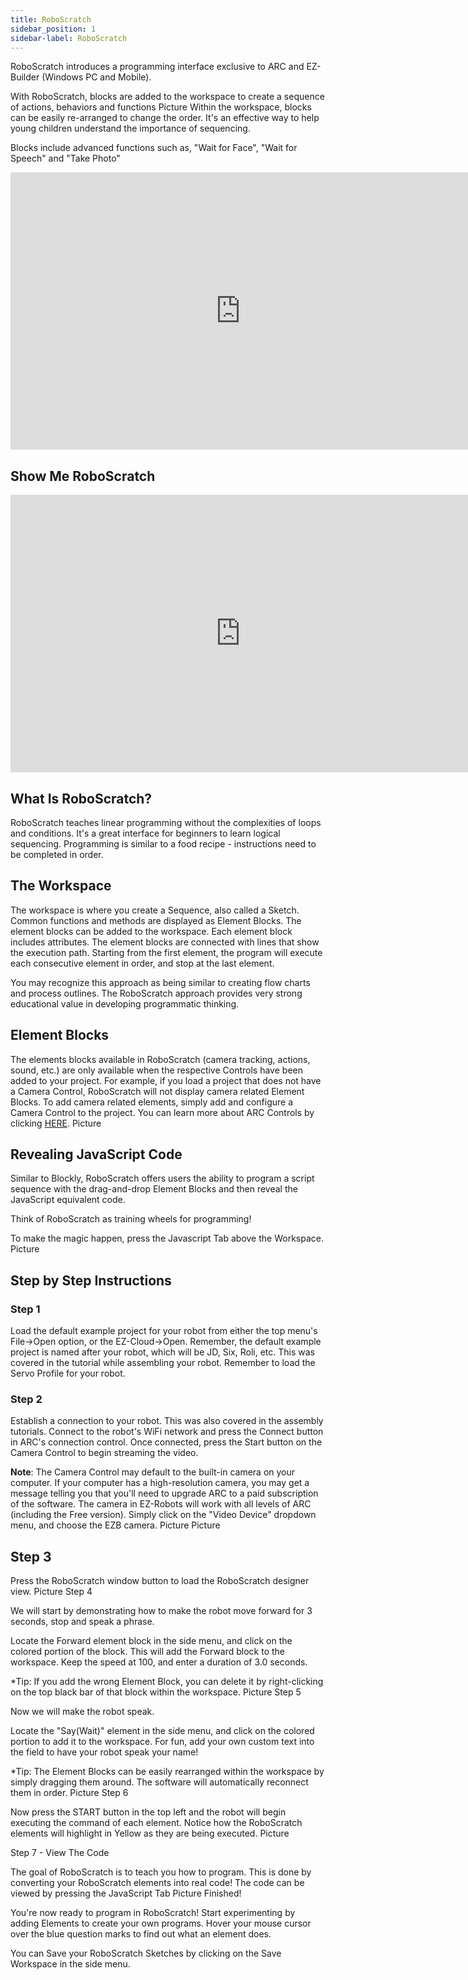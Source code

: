 ```yaml
---
title: RoboScratch
sidebar_position: 1
sidebar-label: RoboScratch
---
```


RoboScratch introduces a programming interface exclusive to ARC and EZ-Builder (Windows PC and Mobile).

With RoboScratch, blocks are added to the workspace to create a sequence of actions, behaviors and functions
Picture
Within the workspace, blocks can be easily re-arranged to change the order. It's an effective way to help young children understand the importance of sequencing.

Blocks include advanced functions such as, "Wait for Face", "Wait for Speech" and "Take Photo" ​

<iframe width="736" height="444" src="https://www.youtube.com/embed/0tHD1gv9LFo" title="YouTube video player" frameborder="0" allow="accelerometer; autoplay; clipboard-write; encrypted-media; gyroscope; picture-in-picture" allowfullscreen></iframe>

## Show Me RoboScratch

<iframe width="736" height="444" src="https://www.youtube.com/embed/p1c0XSV215o" title="YouTube video player" frameborder="0" allow="accelerometer; autoplay; clipboard-write; encrypted-media; gyroscope; picture-in-picture" allowfullscreen></iframe>

## What Is RoboScratch?

RoboScratch teaches linear programming without the complexities of loops and conditions. It's a great interface for beginners to learn logical sequencing. Programming is similar to a food recipe - instructions need to be completed in order.

## The Workspace

The workspace is where you create a Sequence, also called a Sketch. Common functions and methods are displayed as Element Blocks. The element blocks can be added to the workspace. Each element block includes attributes. The element blocks are connected with lines that show the execution path. Starting from the first element, the program will execute each consecutive element in order, and stop at the last element.

You may recognize this approach as being similar to creating flow charts and process outlines. The RoboScratch approach provides very strong educational value in developing programmatic thinking.

## Element Blocks

The elements blocks available in RoboScratch (camera tracking, actions, sound, etc.) are only available when the respective Controls have been added to your project. For example, if you load a project that does not have a Camera Control, RoboScratch will not display camera related Element Blocks. To add camera related elements, simply add and configure a Camera Control to the project. You can learn more about ARC Controls by clicking [HERE](https://www.ez-robot.com/learn-robotics-robot-controls.html).
Picture

## Revealing JavaScript Code

​Similar to Blockly, RoboScratch offers users the ability to program a script sequence with the drag-and-drop Element Blocks and then reveal the JavaScript equivalent code.

Think of RoboScratch as training wheels for programming!

To make the magic happen, press the Javascript Tab above the Workspace.  
Picture

## Step by Step Instructions

### Step 1

Load the default example project for your robot from either the top menu's File->Open option, or the EZ-Cloud->Open. Remember, the default example project is named after your robot, which will be JD, Six, Roli, etc. This was covered in the tutorial while assembling your robot. Remember to load the Servo Profile for your robot.

### Step 2

Establish a connection to your robot. This was also covered in the assembly tutorials. Connect to the robot's WiFi network and press the Connect button in ARC's connection control. Once connected, press the Start button on the Camera Control to begin streaming the video.

**Note**: The Camera Control may default to the built-in camera on your computer. If your computer has a high-resolution camera, you may get a message telling you that you'll need to upgrade ARC to a paid subscription of the software. The camera in EZ-Robots will work with all levels of ARC (including the Free version). Simply click on the "Video Device" dropdown menu, and choose the EZB camera.
Picture
Picture

## Step 3

Press the RoboScratch window button to load the RoboScratch designer view.
Picture
Step 4

We will start by demonstrating how to make the robot move forward for 3 seconds, stop and speak a phrase.

Locate the Forward element block in the side menu, and click on the colored portion of the block. This will add the Forward block to the workspace. Keep the speed at 100, and enter a duration of 3.0 seconds. ​

​\*Tip: If you add the wrong Element Block, you can delete it by right-clicking on the top black bar of that block within the workspace.
Picture
Step 5

Now we will make the robot speak.

Locate the "Say(Wait)" element in the side menu, and click on the colored portion to add it to the workspace. For fun, add your own custom text into the field to have your robot speak your name!

\*Tip: The Element Blocks can be easily rearranged within the workspace by simply dragging them around. The software will automatically reconnect them in order.
Picture
Step 6

Now press the START button in the top left and the robot will begin executing the command of each element. Notice how the RoboScratch elements will highlight in Yellow as they are being executed.
Picture

Step 7 - View The Code

The goal of RoboScratch is to teach you how to program. This is done by converting your RoboScratch elements into real code! The code can be viewed by pressing the JavaScript Tab
Picture
Finished!

You're now ready to program in RoboScratch! Start experimenting by adding Elements to create your own programs. Hover your mouse cursor over the blue question marks to find out what an element does.

You can Save your RoboScratch Sketches by clicking on the Save Workspace in the side menu.
